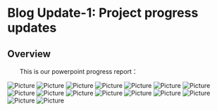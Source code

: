 # Blog Update-1: Project progress updates

## Overview
&emsp;&emsp;This is our powerpoint progress report：

![Picture](https://github.com/SCi-winner/SCI.github.io/blob/main/img/Progress%20(1).png)
![Picture](https://github.com/SCi-winner/SCI.github.io/blob/main/img/Progress%20(2).png)
![Picture](https://github.com/SCi-winner/SCI.github.io/blob/main/img/Progress%20(3).png)
![Picture](https://github.com/SCi-winner/SCI.github.io/blob/main/img/Progress%20(4).png)
![Picture](https://github.com/SCi-winner/SCI.github.io/blob/main/img/Progress%20(5).png)
![Picture](https://github.com/SCi-winner/SCI.github.io/blob/main/img/Progress%20(6).png)
![Picture](https://github.com/SCi-winner/SCI.github.io/blob/main/img/Progress%20(7).png)
![Picture](https://github.com/SCi-winner/SCI.github.io/blob/main/img/Progress%20(8).png)
![Picture](https://github.com/SCi-winner/SCI.github.io/blob/main/img/Progress%20(9).png)
![Picture](https://github.com/SCi-winner/SCI.github.io/blob/main/img/Progress%20(10).png)
![Picture](https://github.com/SCi-winner/SCI.github.io/blob/main/img/Progress%20(11).png)
![Picture](https://github.com/SCi-winner/SCI.github.io/blob/main/img/Progress%20(12).png)
![Picture](https://github.com/SCi-winner/SCI.github.io/blob/main/img/Progress%20(13).png)
![Picture](https://github.com/SCi-winner/SCI.github.io/blob/main/img/Progress%20(14).png)
![Picture](https://github.com/SCi-winner/SCI.github.io/blob/main/img/Progress%20(15).png)
![Picture](https://github.com/SCi-winner/SCI.github.io/blob/main/img/Progress%20(16).png)
